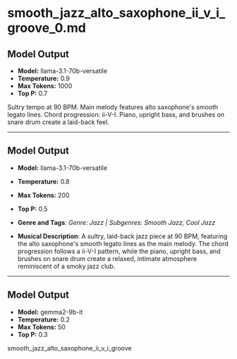 # smooth_jazz_alto_saxophone_ii_v_i_groove_0.md

## Model Output
- **Model:** llama-3.1-70b-versatile
- **Temperature:** 0.9
- **Max Tokens:** 1000
- **Top P:** 0.7

Sultry tempo at 90 BPM. Main melody features alto saxophone's smooth legato lines. Chord progression: ii-V-I. Piano, upright bass, and brushes on snare drum create a laid-back feel.

---

## Model Output
- **Model:** llama-3.1-70b-versatile
- **Temperature:** 0.8
- **Max Tokens:** 200
- **Top P:** 0.5

- **Genre and Tags**: *Genre: Jazz | Subgenres: Smooth Jazz, Cool Jazz*
- **Musical Description**: A sultry, laid-back jazz piece at 90 BPM, featuring the alto saxophone's smooth legato lines as the main melody. The chord progression follows a ii-V-I pattern, while the piano, upright bass, and brushes on snare drum create a relaxed, intimate atmosphere reminiscent of a smoky jazz club.

---

## Model Output
- **Model:** gemma2-9b-it
- **Temperature:** 0.2
- **Max Tokens:** 50
- **Top P:** 0.3

smooth_jazz_alto_saxophone_ii_v_i_groove